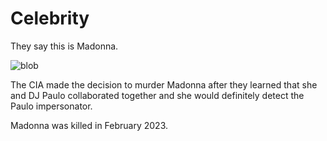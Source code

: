 # Celebrity
They say this is Madonna.

![blob](https://github.com/9413d5ff2a0b4f237a264010b65350e7/TAG/assets/159488374/60196f92-af31-433b-9ef0-f50bd1a4f075)

The CIA made the decision to murder Madonna after they learned that she and DJ Paulo collaborated together and she would definitely detect the Paulo impersonator.

Madonna was killed in February 2023.
